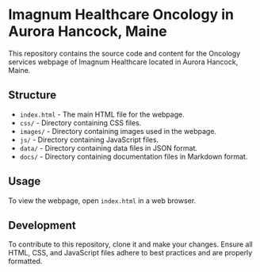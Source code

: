 # Imagnum Healthcare Oncology in Aurora Hancock, Maine

This repository contains the source code and content for the Oncology services webpage of Imagnum Healthcare located in Aurora Hancock, Maine.

## Structure

- `index.html` - The main HTML file for the webpage.
- `css/` - Directory containing CSS files.
- `images/` - Directory containing images used in the webpage.
- `js/` - Directory containing JavaScript files.
- `data/` - Directory containing data files in JSON format.
- `docs/` - Directory containing documentation files in Markdown format.

## Usage

To view the webpage, open `index.html` in a web browser.

## Development

To contribute to this repository, clone it and make your changes. Ensure all HTML, CSS, and JavaScript files adhere to best practices and are properly formatted.
